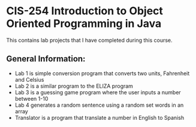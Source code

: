 # CIS-254 Introduction to Object Oriented Programming in Java
This contains lab projects that I have completed during this course.
## General Information:
* Lab 1 is simple conversion program that converts two units, Fahrenheit and Celsius
* Lab 2 is a similar program to the ELIZA program
* Lab 3 is a guessing game program where the user inputs a number between 1-10
* Lab 4 generates a random sentence using a random set words in an array
* Translator is a program that translate a number in English to Spanish
